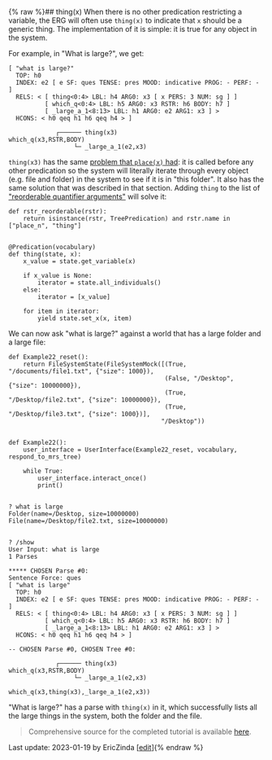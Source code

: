 {% raw %}## thing(x)
When there is no other predication restricting a variable, the ERG will often use `thing(x)` to indicate that `x` should be a generic thing.  The implementation of it is simple: it is true for any object in the system.

For example, in "What is large?", we get:

```
[ "what is large?"
  TOP: h0
  INDEX: e2 [ e SF: ques TENSE: pres MOOD: indicative PROG: - PERF: - ]
  RELS: < [ thing<0:4> LBL: h4 ARG0: x3 [ x PERS: 3 NUM: sg ] ]
          [ which_q<0:4> LBL: h5 ARG0: x3 RSTR: h6 BODY: h7 ]
          [ _large_a_1<8:13> LBL: h1 ARG0: e2 ARG1: x3 ] >
  HCONS: < h0 qeq h1 h6 qeq h4 > ]

             ┌────── thing(x3)
which_q(x3,RSTR,BODY)
                  └─ _large_a_1(e2,x3)
```

`thing(x3)` has the same [problem that `place(x)` had](https://blog.inductorsoftware.com/docsproto/howto/devvocab/devvocabReorderingQuantifierArguments): it is called before any other predication so the system will literally iterate through every object (e.g. file and folder) in the system to see if it is in "this folder". It also has the same solution that was described in that section.  Adding `thing` to the list of ["reorderable quantifier arguments"](https://blog.inductorsoftware.com/docsproto/howto/devvocab/devvocabReorderingQuantifierArguments) will solve it:

```
def rstr_reorderable(rstr):
    return isinstance(rstr, TreePredication) and rstr.name in ["place_n", "thing"]
    
    
@Predication(vocabulary)
def thing(state, x):
    x_value = state.get_variable(x)

    if x_value is None:
        iterator = state.all_individuals()
    else:
        iterator = [x_value]

    for item in iterator:
        yield state.set_x(x, item)
```

We can now ask "what is large?" against a world that has a large folder and a large file:

```
def Example22_reset():
    return FileSystemState(FileSystemMock([(True, "/documents/file1.txt", {"size": 1000}),
                                           (False, "/Desktop", {"size": 10000000}),
                                           (True, "/Desktop/file2.txt", {"size": 10000000}),
                                           (True, "/Desktop/file3.txt", {"size": 1000})],
                                          "/Desktop"))


def Example22():
    user_interface = UserInterface(Example22_reset, vocabulary, respond_to_mrs_tree)

    while True:
        user_interface.interact_once()
        print()


? what is large
Folder(name=/Desktop, size=10000000)
File(name=/Desktop/file2.txt, size=10000000)


? /show
User Input: what is large
1 Parses

***** CHOSEN Parse #0:
Sentence Force: ques
[ "what is large"
  TOP: h0
  INDEX: e2 [ e SF: ques TENSE: pres MOOD: indicative PROG: - PERF: - ]
  RELS: < [ thing<0:4> LBL: h4 ARG0: x3 [ x PERS: 3 NUM: sg ] ]
          [ which_q<0:4> LBL: h5 ARG0: x3 RSTR: h6 BODY: h7 ]
          [ _large_a_1<8:13> LBL: h1 ARG0: e2 ARG1: x3 ] >
  HCONS: < h0 qeq h1 h6 qeq h4 > ]

-- CHOSEN Parse #0, CHOSEN Tree #0: 

             ┌────── thing(x3)
which_q(x3,RSTR,BODY)
                  └─ _large_a_1(e2,x3)

which_q(x3,thing(x3),_large_a_1(e2,x3))
```

"What is large?" has a parse with `thing(x)` in it, which successfully lists all the large things in the system, both the folder and the file.

> Comprehensive source for the completed tutorial is available [here](https://github.com/EricZinda/Perplexity).


Last update: 2023-01-19 by EricZinda [[edit](https://github.com/ericzinda/Perplexity/edit/main/docs/devvocab/devvocabThing.md)]{% endraw %}